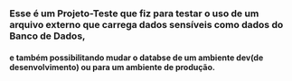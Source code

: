 ### Esse é um Projeto-Teste que fiz para testar o uso de um arquivo externo que carrega dados sensíveis como dados do Banco de Dados, 
#### e também possibilitando mudar o databse de um ambiente dev(de desenvolvimento) ou para um ambiente de produção.


